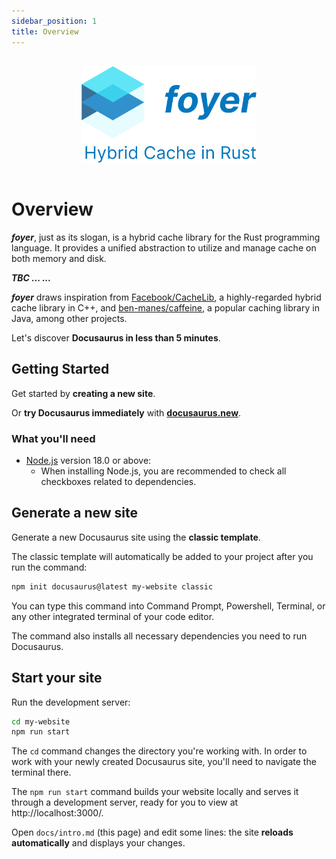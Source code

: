 ```yaml
---
sidebar_position: 1
title: Overview
---
```


<div style="text-align: center;">
  <img src="/img/logo/slogan.min.svg" style="width: 280px; margin: 1rem 0;"/>
</div>

# Overview

***foyer***, just as its slogan, is a hybrid cache library for the Rust programming language. It provides a unified abstraction to utilize and manage cache on both memory and disk. 

***TBC ... ...***

***foyer*** draws inspiration from [Facebook/CacheLib](https://github.com/facebook/cachelib), a highly-regarded hybrid cache library in C++, and [ben-manes/caffeine](https://github.com/ben-manes/caffeine), a popular caching library in Java, among other projects.


Let's discover **Docusaurus in less than 5 minutes**.

## Getting Started

Get started by **creating a new site**.

Or **try Docusaurus immediately** with **[docusaurus.new](https://docusaurus.new)**.

### What you'll need

- [Node.js](https://nodejs.org/en/download/) version 18.0 or above:
  - When installing Node.js, you are recommended to check all checkboxes related to dependencies.

## Generate a new site

Generate a new Docusaurus site using the **classic template**.

The classic template will automatically be added to your project after you run the command:

```bash
npm init docusaurus@latest my-website classic
```

You can type this command into Command Prompt, Powershell, Terminal, or any other integrated terminal of your code editor.

The command also installs all necessary dependencies you need to run Docusaurus.

## Start your site

Run the development server:

```bash
cd my-website
npm run start
```

The `cd` command changes the directory you're working with. In order to work with your newly created Docusaurus site, you'll need to navigate the terminal there.

The `npm run start` command builds your website locally and serves it through a development server, ready for you to view at http://localhost:3000/.

Open `docs/intro.md` (this page) and edit some lines: the site **reloads automatically** and displays your changes.
